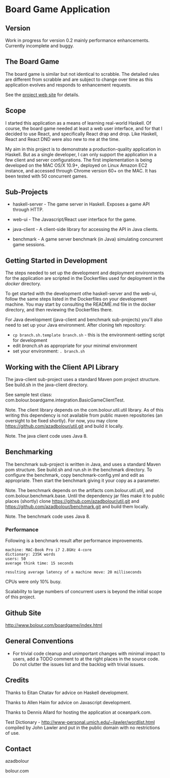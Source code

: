 
# Board Game Application

## Version

Work in progress for version 0.2 mainly performance enhancements.
Currently incomplete and buggy.

## The Board Game

The board game is similar but not identical to scrabble. The detailed rules are
different from scrabble and are subject to change over time as this application
evolves and responds to enhancement requests. 

See the [project web site](http://www.bolour.com/boardgame/index.html) for details.

## Scope

I started this application as a means of learning real-world Haskell.
Of course, the board game needed at least a web user interface, and for 
that I decided to use React, and specifically React drap and drop.
Like Haskell, React and React DND were also new to me at the time.

My aim in this project is to demonstrate a production-quality application in
Haskell. But as a single developer, I can only support the application in a few
client and server configurations. The first implementation is being developed on
the MAC OS/X 10.9+, deployed on Linux Amazon EC2 instance, and accessed
through Chrome version 60+ on the MAC. It has been tested with 50 concurrent
games. 

## Sub-Projects

- haskell-server - The game server in Haskell. Exposes a game API through HTTP.

- web-ui - The Javascript/React user interface for the game.

- java-client - A client-side library for accessing the API in Java clients.

- benchmark - A game server benchmark (in Java) simulating concurrent game sessions.

## Getting Started in Development

The steps needed to set up the development and deployment environments for the 
application are scripted in the Dockerfiles used for deployment in the _docker_
directory. 

To get started with the development othe haskell-server and the web-ui, 
follow the same steps listed in the Dockerfiles on your development machine.
You may start by consulting the README.md file in the docker directory, and then 
reviewing the Dockerfiles there.

For Java development (java-client and benchmark sub-projects) you'll also 
need to set up your Java environment. After cloning teh repository:

* `cp branch.sh.template branch.sh` - this is the environment-setting script for
  development
* edit _branch.sh_ as appropriate for your minimal environment
* set your environment: `. branch.sh`

## Working with the Client API Library

The java-client sub-project uses a standard Maven pom project structure. See
build.sh in the java-client directory.

See sample test class: com.bolour.boardgame.integration.BasicGameClientTest.

Note. The client library depends on the com.bolour.util.util library. As of this
writing this dependency is not available from public maven repositories (an
oversight to be fixed shortly). For now, you may clone
https://github.com/azadbolour/util.git and build it locally.

Note. The java client code uses Java 8.

## Benchmarking

The benchmark sub-project is written in Java, and uses a standard Maven pom
structure. See build.sh and run.sh in the benchmark directory. To configure the
benchmark, copy benchmark-config.yml and edit as appropriate. Then start the
benchmark giving it your copy as a parameter.

Note. The benchmark depends on the artifacts com.bolour.util.util, and
com.bolour.benchmark.base. Until the dependency jar files make it to 
public places (shortly) clone https://github.com/azadbolour/util.git
and https://github.com/azadbolour/benchmark.git and build them locally.

Note. The benchmark code uses Java 8.

### Performance

Following is a benchmark result after performance improvements.

```
machine: MAC-Book Pro i7 2.8GHz 4-core
dictionary: 235K words
users: 50
average think time: 15 seconds

resulting average latency of a machine move: 20 milliseconds
```

CPUs were only 10% busy. 

Scalability to large numbers of concurrent users is beyond the initial scope of this 
project. 

## Github Site

http://www.bolour.com/boardgame/index.html

## General Conventions

- For trivial code cleanup and unimportant changes with minimal impact to users,
  add a TODO comment to at the right places in the source code. Do not clutter
  the issues list and the backlog with trivial issues.

## Credits

Thanks to Eitan Chatav for advice on Haskell development.

Thanks to Allen Haim for advice on Javascript development.

Thanks to Dennis Allard for hosting the application at oceanpark.com.

Test Dictionary - http://www-personal.umich.edu/~jlawler/wordlist.html
compiled by John Lawler and put in the public domain with no restrictions
of use.

## Contact

azadbolour

bolour.com

